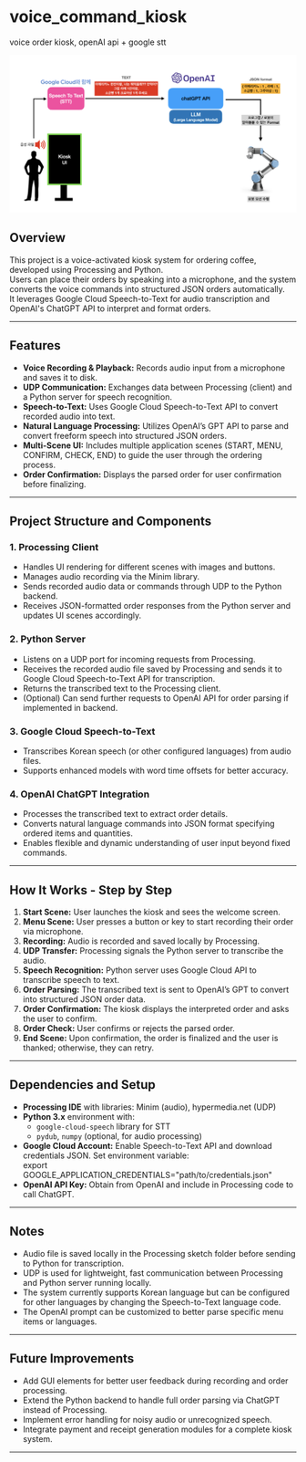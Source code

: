 # voice_command_kiosk
voice order kiosk, openAI api + google stt


![alt text](https://github.com/scienceDuck-max/voice_command_kiosk/blob/main/z.image/3.png)

## Overview  
This project is a voice-activated kiosk system for ordering coffee, developed using Processing and Python.  
Users can place their orders by speaking into a microphone, and the system converts the voice commands into structured JSON orders automatically.  
It leverages Google Cloud Speech-to-Text for audio transcription and OpenAI's ChatGPT API to interpret and format orders.

---

## Features  
- **Voice Recording & Playback:** Records audio input from a microphone and saves it to disk.  
- **UDP Communication:** Exchanges data between Processing (client) and a Python server for speech recognition.  
- **Speech-to-Text:** Uses Google Cloud Speech-to-Text API to convert recorded audio into text.  
- **Natural Language Processing:** Utilizes OpenAI’s GPT API to parse and convert freeform speech into structured JSON orders.  
- **Multi-Scene UI:** Includes multiple application scenes (START, MENU, CONFIRM, CHECK, END) to guide the user through the ordering process.  
- **Order Confirmation:** Displays the parsed order for user confirmation before finalizing.  

---

## Project Structure and Components

### 1. Processing Client  
- Handles UI rendering for different scenes with images and buttons.  
- Manages audio recording via the Minim library.  
- Sends recorded audio data or commands through UDP to the Python backend.  
- Receives JSON-formatted order responses from the Python server and updates UI scenes accordingly.  

### 2. Python Server  
- Listens on a UDP port for incoming requests from Processing.  
- Receives the recorded audio file saved by Processing and sends it to Google Cloud Speech-to-Text API for transcription.  
- Returns the transcribed text to the Processing client.  
- (Optional) Can send further requests to OpenAI API for order parsing if implemented in backend.  

### 3. Google Cloud Speech-to-Text  
- Transcribes Korean speech (or other configured languages) from audio files.  
- Supports enhanced models with word time offsets for better accuracy.  

### 4. OpenAI ChatGPT Integration  
- Processes the transcribed text to extract order details.  
- Converts natural language commands into JSON format specifying ordered items and quantities.  
- Enables flexible and dynamic understanding of user input beyond fixed commands.  

---

## How It Works - Step by Step

1. **Start Scene:** User launches the kiosk and sees the welcome screen.  
2. **Menu Scene:** User presses a button or key to start recording their order via microphone.  
3. **Recording:** Audio is recorded and saved locally by Processing.  
4. **UDP Transfer:** Processing signals the Python server to transcribe the audio.  
5. **Speech Recognition:** Python server uses Google Cloud API to transcribe speech to text.  
6. **Order Parsing:** The transcribed text is sent to OpenAI’s GPT to convert into structured JSON order data.  
7. **Order Confirmation:** The kiosk displays the interpreted order and asks the user to confirm.  
8. **Order Check:** User confirms or rejects the parsed order.  
9. **End Scene:** Upon confirmation, the order is finalized and the user is thanked; otherwise, they can retry.  

---

## Dependencies and Setup

- **Processing IDE** with libraries: Minim (audio), hypermedia.net (UDP)  
- **Python 3.x** environment with:  
  - `google-cloud-speech` library for STT  
  - `pydub`, `numpy` (optional, for audio processing)  
- **Google Cloud Account:** Enable Speech-to-Text API and download credentials JSON. Set environment variable:  
  export GOOGLE_APPLICATION_CREDENTIALS="path/to/credentials.json"  
- **OpenAI API Key:** Obtain from OpenAI and include in Processing code to call ChatGPT.  

---

## Notes

- Audio file is saved locally in the Processing sketch folder before sending to Python for transcription.  
- UDP is used for lightweight, fast communication between Processing and Python server running locally.  
- The system currently supports Korean language but can be configured for other languages by changing the Speech-to-Text language code.  
- The OpenAI prompt can be customized to better parse specific menu items or languages.  

---

## Future Improvements

- Add GUI elements for better user feedback during recording and order processing.  
- Extend the Python backend to handle full order parsing via ChatGPT instead of Processing.  
- Implement error handling for noisy audio or unrecognized speech.  
- Integrate payment and receipt generation modules for a complete kiosk system.  

---

